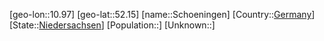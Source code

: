﻿---
location: [52.15,10.97]
type: City
tags:
- geo/City


SpocWebEntityId: 34147
isDeleted: false
confidential: public

---
[geo-lon::10.97]
[geo-lat::52.15]
[name::Schoeningen]
[Country::[Germany](geo/Continent/Europe/Germany.md)]
[State::[Niedersachsen](geo/Continent/Europe/Germany/Niedersachsen.md)]
[Population::]
[Unknown::]

